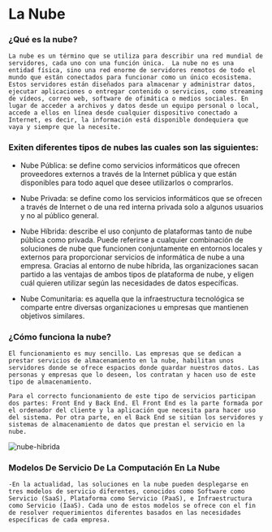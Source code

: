 # La Nube

### ¿Qué es la nube?
    
    La nube es un término que se utiliza para describir una red mundial de servidores, cada uno con una función única.  La nube no es una 
    entidad física, sino una red enorme de servidores remotos de todo el mundo que están conectados para funcionar como un único ecosistema.  
    Estos servidores están diseñados para almacenar y administrar datos, ejecutar aplicaciones o entregar contenido o servicios, como streaming 
    de vídeos, correo web, software de ofimática o medios sociales. En lugar de acceder a archivos y datos desde un equipo personal o local, 
    accede a ellos en línea desde cualquier dispositivo conectado a Internet, es decir, la información está disponible dondequiera que vaya y siempre que la necesite.

### Exiten diferentes tipos de nubes las cuales son las siguientes: 

- Nube Pública: se define como servicios informáticos que ofrecen proveedores externos a través de la Internet pública y que están disponibles para todo aquel que desee utilizarlos o comprarlos.

- Nube Privada: se define como los servicios informáticos que se ofrecen a través de Internet o de una red interna privada solo a algunos usuarios y no al público general.

- Nube Híbrida:  describe el uso conjunto de plataformas tanto de nube pública como privada. Puede referirse a cualquier combinación de soluciones de nube que funcionen conjuntamente en entornos locales y externos para proporcionar servicios de informática de nube a una empresa. Gracias al entorno de nube híbrida, las organizaciones sacan partido a las ventajas de ambos tipos de plataforma de nube, y eligen cuál quieren utilizar según las necesidades de datos específicas.

- Nube Comunitaria: es aquella que la infraestructura tecnológica se comparte entre diversas organizaciones u empresas que mantienen objetivos similares.

### ¿Cómo funciona la nube?

    El funcionamiento es muy sencillo. Las empresas que se dedican a prestar servicios de almacenamiento en la nube, habilitan unos servidores donde se ofrece espacios donde guardar nuestros datos. Las personas y empresas que lo deseen, los contratan y hacen uso de este tipo de almacenamiento.

    Para el correcto funcionamiento de este tipo de servicios participan dos partes: Front End y Back End. El Front End es la parte formada por el ordenador del cliente y la aplicación que necesita para hacer uso del sistema. Por otra parte, en el Back End se sitúan los servidores y sistemas de almacenamiento de datos que prestan el servicio en la nube.
![nube-hibrida](https://user-images.githubusercontent.com/83773490/117370928-b5949480-ae8c-11eb-8083-d68ae1971945.jpg)

### Modelos De Servicio De La Computación En La Nube
    -En la actualidad, las soluciones en la nube pueden desplegarse en tres modelos de servicio diferentes, conocidos como Software como Servicio (SaaS), Plataforma como Servicio (PaaS), e Infraestructura como Servicio (IaaS). Cada uno de estos modelos se ofrece con el fin de resolver requerimientos diferentes basados en las necesidades específicas de cada empresa.
